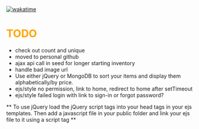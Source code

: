 [![wakatime](https://wakatime.com/badge/github/irackson/BoilerplateStore.svg)](https://wakatime.com/badge/github/irackson/BoilerplateStore)

# <span style="color:orange">TODO</span>

-   check out count and unique
-   moved to personal github
-   ajax api call in seed for longer starting inventory
-   handle bad image url
-   Use either jQuery or MongoDB to sort your items and display them alphabetically/by price.
-   ejs/style no permission, link to home, redirect to home after setTimeout
-   ejs/style failed login with link to sign-in or forgot password?

** To use jQuery load the jQuery script tags into your head tags in your ejs templates. Then add a javascript file in your public folder and link your ejs file to it using a script tag **
